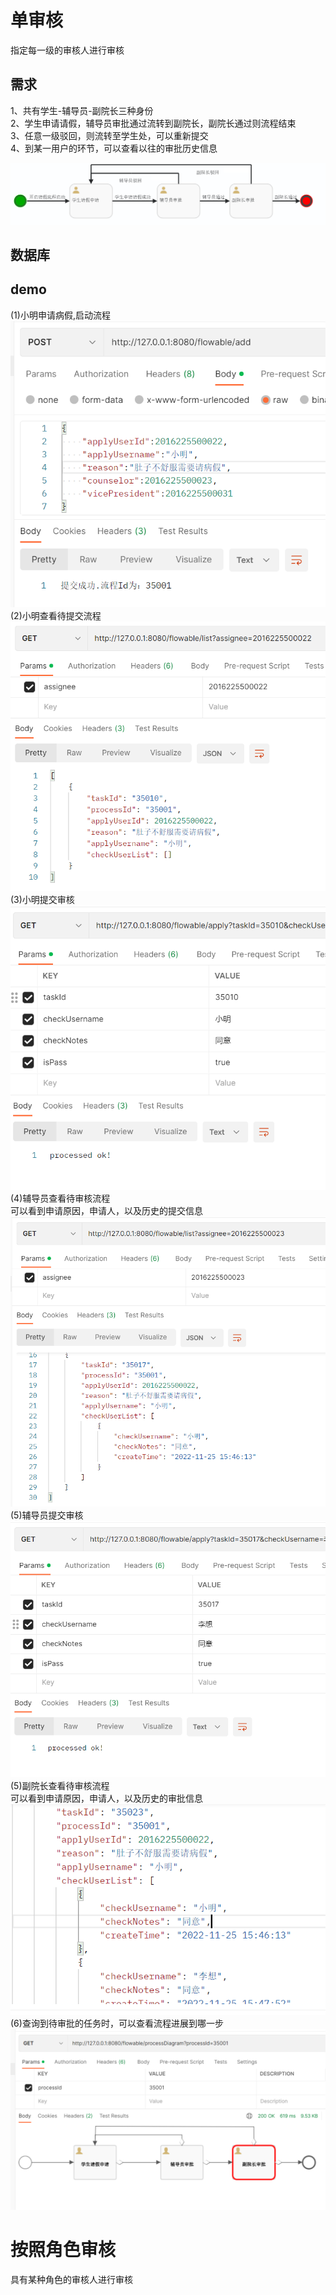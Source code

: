 <html>
<h1>单审核</h1>
<p>指定每一级的审核人进行审核</p>
<h2>需求</h2>
    <p>
    1、共有学生-辅导员-副院长三种身份<br>
    2、学生申请请假，辅导员审批通过流转到副院长，副院长通过则流程结束<br>
    3、任意一级驳回，则流转至学生处，可以重新提交<br>
    4、到某一用户的环节，可以查看以往的审批历史信息<br>
    </p>
    <img src="https://github.com/meng-chun520/flowable-/blob/main/flowable/src/main/resources/pic/byPerson/flow.png">
<h2>数据库</h2>
<h2>demo</h2>
    (1)小明申请病假,启动流程<br>
    <img src="https://github.com/meng-chun520/flowable-/blob/main/flowable/src/main/resources/pic/byPerson/xiaomingstart.png"><br>
    (2)小明查看待提交流程<br>
    <img src="https://github.com/meng-chun520/flowable-/blob/main/flowable/src/main/resources/pic/byPerson/studentApply.png"><br>
    (3)小明提交审核<br>
    <img src="https://github.com/meng-chun520/flowable-/blob/main/flowable/src/main/resources/pic/byPerson/studentPass.png"><br>
    (4)辅导员查看待审核流程<br>
    可以看到申请原因，申请人，以及历史的提交信息<br>
    <img src="https://github.com/meng-chun520/flowable-/blob/main/flowable/src/main/resources/pic/byPerson/counselorApply.png"><br>
    (5)辅导员提交审核<br>
    <img src="https://github.com/meng-chun520/flowable-/blob/main/flowable/src/main/resources/pic/byPerson/counselorPass.png"><br>
    (5)副院长查看待审核流程<br>
    可以看到申请原因，申请人，以及历史的审批信息<br>
    <img src="https://github.com/meng-chun520/flowable-/blob/main/flowable/src/main/resources/pic/byPerson/vicePresidentApply.png"><br>
    (6)查询到待审批的任务时，可以查看流程进展到哪一步<br>
    <img src="https://github.com/meng-chun520/flowable-/blob/main/flowable/src/main/resources/pic/byPerson/processDiagram.png"><br>



<h1>按照角色审核</h1>
<p>具有某种角色的审核人进行审核</p>
</html>
